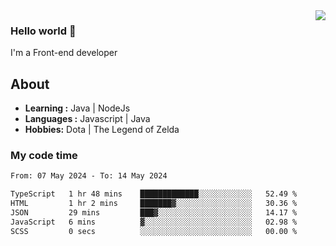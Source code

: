 <img align='right' src="https://github-readme-stats.vercel.app/api?username=jumodada&show_icons=true&theme=vue">

### Hello world 👋

I'm a Front-end developer 
    
## About
-  **Learning :** Java | NodeJs
-  **Languages :** Javascript | Java
-  **Hobbies:** Dota | The Legend of Zelda

### My code time

<!--START_SECTION:waka-->

```txt
From: 07 May 2024 - To: 14 May 2024

TypeScript   1 hr 48 mins    █████████████░░░░░░░░░░░░   52.49 %
HTML         1 hr 2 mins     ███████▓░░░░░░░░░░░░░░░░░   30.36 %
JSON         29 mins         ███▓░░░░░░░░░░░░░░░░░░░░░   14.17 %
JavaScript   6 mins          ▓░░░░░░░░░░░░░░░░░░░░░░░░   02.98 %
SCSS         0 secs          ░░░░░░░░░░░░░░░░░░░░░░░░░   00.00 %
```

<!--END_SECTION:waka-->

